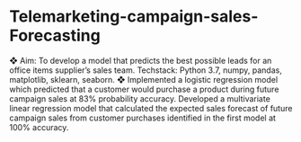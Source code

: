 # Telemarketing-campaign-sales-Forecasting

❖ Aim: To develop a model that predicts the best possible leads for an office items supplier’s sales team.
Techstack: Python 3.7, numpy, pandas, matplotlib, sklearn, seaborn.
❖ Implemented a logistic regression model which predicted that a customer would purchase a product during
future campaign sales at 83% probability accuracy. Developed a multivariate linear regression model that
calculated the expected sales forecast of future campaign sales from customer purchases identified in the first
model at 100% accuracy.
